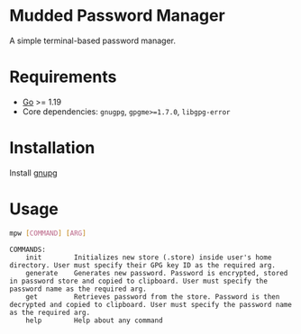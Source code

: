 # Mudded Password Manager

A simple terminal-based password manager.

# Requirements

- [Go](https://golang.org/) >= 1.19
- Core dependencies: `gnugpg`, `gpgme>=1.7.0`, `libgpg-error`

# Installation

Install [gnupg](https://www.gnupg.org/)

# Usage

```sh
mpw [COMMAND] [ARG]
```

```
COMMANDS:
    init        Initializes new store (.store) inside user's home directory. User must specify their GPG key ID as the required arg.
    generate    Generates new password. Password is encrypted, stored in password store and copied to clipboard. User must specify the password name as the required arg.
    get         Retrieves password from the store. Password is then decrypted and copied to clipboard. User must specify the password name as the required arg.
    help        Help about any command
```
